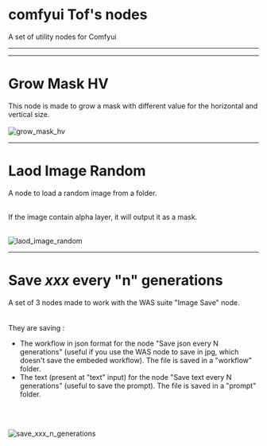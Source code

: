 # comfyui Tof's nodes
A set of utility nodes for Comfyui
<hr>
<hr>

<h1><b>Grow Mask HV</b></h1>


This node is made to grow a mask with different value for the horizontal and vertical size.
<br>&nbsp;<br>
![grow_mask_hv](https://github.com/user-attachments/assets/4d8e36f7-cd81-4fda-84c3-649b988187a5)

<hr>
<h1><b>Laod Image Random</b></h1>
A node to load a random image from a folder.
<br>&nbsp;<br>

If the image contain alpha layer, it will output it as a mask.
<br>&nbsp;<br>

![laod_image_random](https://github.com/user-attachments/assets/e69002b4-45ea-4427-9ee1-e9734a77e2ed)


<hr>
<h1><b>Save <i>xxx</i> every "n" generations</b></h1>
A set of 3 nodes made to work with the WAS suite "Image Save" node.
<br>
<br>&nbsp;<br>
They are saving :
<ul>
  <li>The workflow in json format for the node "Save json every N generations" (useful if you use the WAS node to save in jpg, which doesn't save the embeded workflow). The file is saved in a "workflow" folder.</li>
  <li>The text (present at "text" input) for the node "Save text every N generations" (useful to save the prompt). The file is saved in a "prompt" folder.</li>
</ul>
<br>&nbsp;<br>

![save_xxx_n_generations](https://github.com/user-attachments/assets/03ba9b36-d04a-43b0-9f53-5bc8efcc9932)
